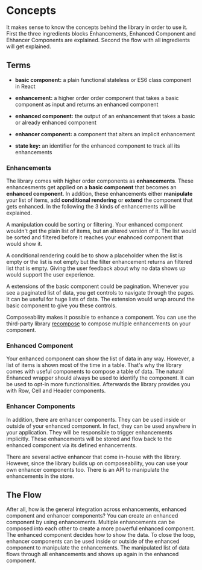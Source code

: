 # Concepts

It makes sense to know the concepts behind the library in order to use it. First the three ingredients blocks Enhancements, Enhanced Component and Ehhancer Components are explained. Second the flow with all ingredients will get explained.

## Terms

* **basic component:** a plain functional stateless or ES6 class component in React

* **enhancement:** a higher order order component that takes a basic component as input and returns an enhanced component

* **enhanced component:** the output of an enhancement that takes a basic or already enhanced component

* **enhancer component:** a component that alters an implicit enhancement

* **state key:** an identifier for the enhanced component to track all its enhancements

### Enhancements

The library comes with higher order components as **enhancements**. These enhancesments get applied on a **basic component** that becomes an **enhanced component**. In addition, these enhancements either **manipulate** your list of items, add **conditional rendering** or **extend** the component that gets enhanced. In the following the 3 kinds of enhancements will be explained.

A manipulation could be sorting or filtering. Your enhanced component wouldn't get the plain list of items, but an altered version of it. The list would be sorted and filtered before it reaches your enahnced component that would show it.

A conditional rendering could be to show a placeholder when the list is empty or the list is not empty but the filter enhancement returns an filtered list that is empty. Giving the user feedback about why no data shows up would support the user experience.

A extensions of the basic component could be pagination. Whenever you see a paginated list of data, you get controls to navigate through the pages. It can be useful for huge lists of data. The extension would wrap around the basic component to give you these controls.

Composeability makes it possible to enhance a component. You can use the third-party library [recompose](https://github.com/acdlite/recompose) to compose multiple enhancements on your component.

### Enhanced Component

Your enhanced component can show the list of data in any way. However, a list of items is shown most of the time in a table. That's why the library comes with useful components to compose a table of data. The natural Enhanced wrapper should always be used to identify the component. It can be used to opt-in more functionalities. Afterwards the library provides you with Row, Cell and Header components.

### Enhancer Components

In addition, there are enhancer components. They can be used inside or outside of your enhanced component. In fact, they can be used anywhere in your application. They will be responsible to trigger enhancements implicitly. These enhancements will be stored and flow back to the enhanced component via its defined enhancements.

There are several active enhancer that come in-house with the library. However, since the library builds up on composeability, you can use your own enhancer components too. There is an API to manipulate the enhancements in the store.

## The Flow

After all, how is the general integration across enhancements, enhanced component and enhancer components? You can create an enhanced component by using enhancements. Multiple enhancements can be composed into each other to create a more powerful enhanced component. The enhanced component decides how to show the data. To close the loop, enhancer components can be used inside or outside of the enhanced component to manipulate the enhancements. The manipulated list of data flows through all enhancements and shows up again in the enhanced component.
